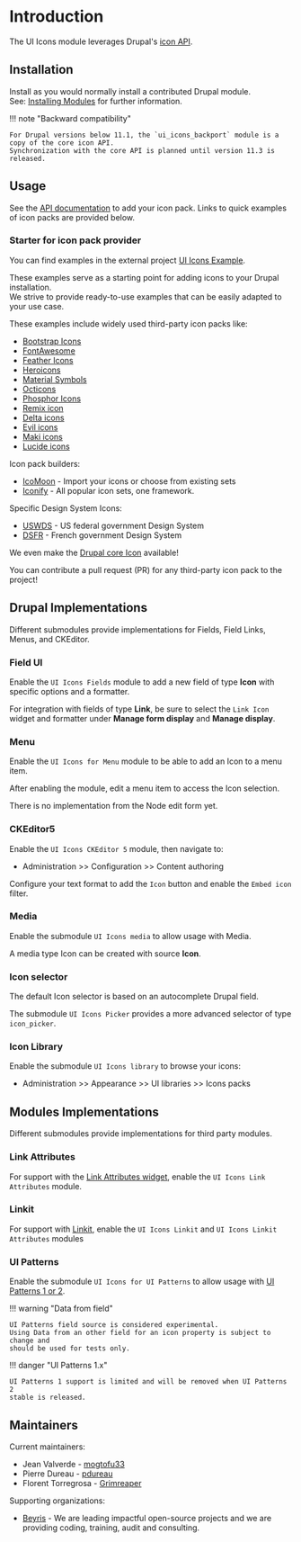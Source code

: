 # Introduction

The UI Icons module leverages Drupal's [icon API](https://www.drupal.org/project/drupal/issues/3471494).

## Installation

Install as you would normally install a contributed Drupal module.  
See: [Installing Modules](https://www.drupal.org/docs/extending-drupal/installing-modules)
for further information.

!!! note "Backward compatibility"

    For Drupal versions below 11.1, the `ui_icons_backport` module is a copy of the core icon API.  
    Synchronization with the core API is planned until version 11.3 is released.

## Usage

See the [API documentation](https://git.drupalcode.org/project/drupal/-/blob/11.x/core/lib/Drupal/Core/Theme/Icon/Plugin/IconPackManager.php) to add your icon pack. Links to quick examples of icon packs are provided below.

### Starter for icon pack provider

You can find examples in the external project [UI Icons Example](https://gitlab.com/ui-icons/ui-icons-example).

These examples serve as a starting point for adding icons to your Drupal installation.  
We strive to provide ready-to-use examples that can be easily adapted to your use case.

These examples include widely used third-party icon packs like:

- [Bootstrap Icons](https://icons.getbootstrap.com)
- [FontAwesome](https://fontawesome.com/icons)
- [Feather Icons](https://feathericons.com)
- [Heroicons](https://heroicons.com)
- [Material Symbols](https://fonts.google.com/icons)
- [Octicons](https://primer.style/foundations/icons)
- [Phosphor Icons](https://phosphoricons.com)
- [Remix icon](https://remixicon.com)
- [Delta icons](https://delta-icons.github.io)
- [Evil icons](https://evil-icons.io)
- [Maki icons](https://labs.mapbox.com/maki-icons)
- [Lucide icons](https://lucide.dev)

Icon pack builders:

- [IcoMoon](https://icomoon.io) - Import your icons or choose from existing sets
- [Iconify](https://iconify.design) - All popular icon sets, one framework.

Specific Design System Icons:

- [USWDS](https://designsystem.digital.gov) - US federal government Design System
- [DSFR](https://www.systeme-de-design.gouv.fr) - French government Design System

We even make the [Drupal core Icon](https://gitlab.com/ui-icons/ui-icons-example/-/tree/main/ui_icons_drupal) available!

You can contribute a pull request (PR) for any third-party icon pack to the project!

## Drupal Implementations

Different submodules provide implementations for Fields, Field Links, Menus, and
CKEditor.

### Field UI

Enable the `UI Icons Fields` module to add a new field of type **Icon** with
specific options and a formatter.

For integration with fields of type **Link**, be sure to select the `Link Icon`
widget and formatter under **Manage form display** and **Manage display**.

### Menu

Enable the `UI Icons for Menu` module to be able to add an Icon to a menu item.

After enabling the module, edit a menu item to access the Icon selection.

There is no implementation from the Node edit form yet.

### CKEditor5

Enable the `UI Icons CKEditor 5` module, then navigate to:

- Administration >> Configuration >> Content authoring

Configure your text format to add the `Icon` button and enable the `Embed icon`
filter.

### Media

Enable the submodule `UI Icons media` to allow usage with Media.

A media type Icon can be created with source **Icon**.

### Icon selector

The default Icon selector is based on an autocomplete Drupal field.

The submodule `UI Icons Picker` provides a more advanced selector of type
`icon_picker`.

### Icon Library

Enable the submodule `UI Icons library` to browse your icons:

- Administration >> Appearance >> UI libraries >> Icons packs

## Modules Implementations

Different submodules provide implementations for third party modules.

### Link Attributes

For support with the [Link Attributes widget](https://www.drupal.org/project/link_attributes),
enable the `UI Icons Link Attributes` module.

### Linkit

For support with [Linkit](https://www.drupal.org/project/linkit), enable the
`UI Icons Linkit` and `UI Icons Linkit Attributes` modules

### UI Patterns

Enable the submodule `UI Icons for UI Patterns` to allow usage with
[UI Patterns 1 or 2](https://www.drupal.org/project/ui_patterns).

!!! warning "Data from field"

    UI Patterns field source is considered experimental.  
    Using Data from an other field for an icon property is subject to change and
    should be used for tests only.

!!! danger "UI Patterns 1.x"

    UI Patterns 1 support is limited and will be removed when UI Patterns 2
    stable is released.

## Maintainers

Current maintainers:

- Jean Valverde - [mogtofu33](https://www.drupal.org/u/mogtofu33)
- Pierre Dureau - [pdureau](https://www.drupal.org/user/1903334)
- Florent Torregrosa - [Grimreaper](https://www.drupal.org/user/2388214)

Supporting organizations:

- [Beyris](https://www.drupal.org/beyris) - We are leading impactful open-source
projects and we are providing coding, training, audit and consulting.

